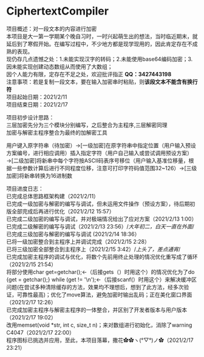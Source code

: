 CiphertextCompiler  
=====================
项目概述：对一段文本的内容进行加密  
本项目是大一第一学期某个晚自习时，一时兴起萌生出的想法，当时临近期末，就延后到了寒假开始。在编写过程中，不少地方都是现学现用的，因此肯定存在不成熟的表现。  
现仍存几点遗憾之处：1.未能实现汉字的转码；2.未能使用base64编码加密；3.因未能实现创建动态数组从而使用了大数组；  
因个人能力有限，定存在不足之处，欢迎批评指正 **QQ：3427443198**  
注意事项：若是复制一段文本，要在输入加密串时粘贴，则**该段文本不能含有换行符**  
项目起始日期：2021/2/11   
项目结束日期：2021/2/17
  
项目初步设计思路：  
三层加密先分为三个模块分别编写，之后整合为主程序,三层解密同理  
加密与解密主程序整合为最终的加解密工具
  
用户键入原字符串（待加密）→[一级加密]在原字符串中指定位置（用户输入预设方案编号，进行相应调用）插入指定字符（用户自己输入或尝试调用预设方案）→[二级加密]将新串中每个字符按ASCII码表序号移位（用户输入基准位移量，根据一些参数计算后进行不同程度位移，注意可打印字符码值范围32~126）→[三级加密]将新串转换为16进制数  
  
项目进度日志：  
已完成总体思路框架构建（2021/2/11）  
已完成一级加密与解密的编写与调试，但未运用文件操作（预设方案），待后期初版全部完成后再进行优化（2021/2/12 15:57）  
已完成二级加密的编写与调试，并对极端情况给出了应对方案（2021/2/13 1:00）  
已完成二级解密的编写与调试（2021/2/13 23:56）/*大年初二，白天一直在外面*/  
已完成三级加密与解密的编写与调试  (2021/2/14 18:36）  
已将一级加密整合到主程序上并调试完成（2021/2/15 2:28）  
已将三级加密全部整合到主程序上（2021/2/15 3:42）/*上头了，差点通宵*/  
已完成加密主程序的调试与优化，将数个先前用终止处理的情况优化重写成了循环（2021/2/15 21:54）  
将部分使用char get=getchar();←（后接gets（）时用这个）的情况优化为了do {get = getchar();} while (get != '\n');←（后接scanf(）时用这个）来解决缓冲区问题(在尝试多种清除缓存的方法，效果均不理想后，想到了此方法，经多次验证，可靠性最高)；优化了move算法，避免加密时输出乱码；正在美化窗口界面（2021/2/17 12:26）  
已完成加密主程序与解密主程序的一体整合，并区别了开发者版本与用户版本（2021/2/17 19:02）  
改用memset(void *str, int c, size_t n)；来对数组进行初始化，消除了warning C4047（2021/2/17 22:00）  
程序图标已挑选并应用，至此，本项目落幕，撒花✿✿ヽ(°▽°)ノ✿（2021/2/17 23:21）
